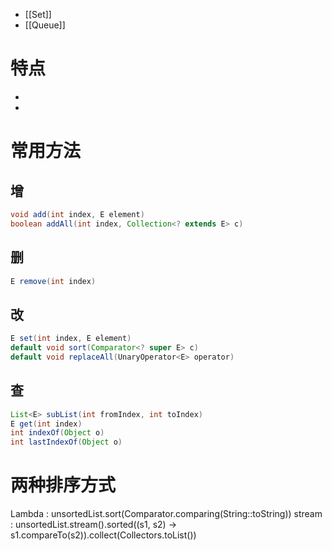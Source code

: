 
- [[Set]]
- [[Queue]]

# 特点

- 
- 

# 常用方法

## 增

```Java
void add(int index, E element)
boolean addAll(int index, Collection<? extends E> c)
```

## 删

```Java
E remove(int index)
```

## 改

```Java
E set(int index, E element)
default void sort(Comparator<? super E> c)
default void replaceAll(UnaryOperator<E> operator)
```

## 查

```Java
List<E> subList(int fromIndex, int toIndex)
E get(int index)
int indexOf(Object o)
int lastIndexOf(Object o)
```

# 两种排序方式

Lambda : unsortedList.sort(Comparator.comparing(String::toString))
stream : unsortedList.stream().sorted((s1, s2) -> 	s1.compareTo(s2)).collect(Collectors.toList())